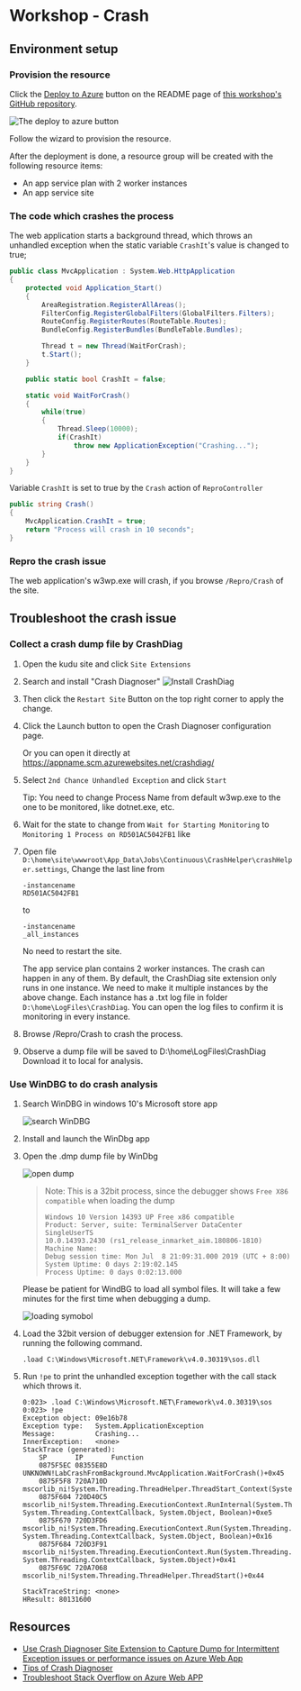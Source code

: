 # Workshop - Crash
## Environment setup
### Provision the resource
Click the [Deploy to Azure](https://github.com/4lowtherabbit/LabCrashFromBackground) button on the README page of [this workshop's GitHub repository](https://github.com/4lowtherabbit/LabCrashFromBackground).

![The deploy to azure button](the-deploy-to-azure-button.png)

Follow the wizard to provision the resource.

After the deployment is done, a resource group will be created with the following resource items:
* An app service plan with 2 worker instances
* An app service site

### The code which crashes the process
The web application starts a background thread, which throws an unhandled exception when the static  variable `CrashIt`'s value is changed to true;

```C#
public class MvcApplication : System.Web.HttpApplication
{
    protected void Application_Start()
    {
        AreaRegistration.RegisterAllAreas();
        FilterConfig.RegisterGlobalFilters(GlobalFilters.Filters);
        RouteConfig.RegisterRoutes(RouteTable.Routes);
        BundleConfig.RegisterBundles(BundleTable.Bundles);

        Thread t = new Thread(WaitForCrash);
        t.Start();
    }

    public static bool CrashIt = false;

    static void WaitForCrash()
    {
        while(true)
        {
            Thread.Sleep(10000);
            if(CrashIt)
                throw new ApplicationException("Crashing...");
        }
    }
}
```

Variable `CrashIt` is set to true by the `Crash` action of `ReproController`

```C#
public string Crash()
{
    MvcApplication.CrashIt = true;
    return "Process will crash in 10 seconds";
}
```

### Repro the crash issue
The web application's w3wp.exe will crash, if you browse `/Repro/Crash` of the site.

## Troubleshoot the crash issue
### Collect a crash dump file by CrashDiag
1. Open the kudu site and click `Site Extensions`
2. Search and install "Crash Diagnoser"
![Install CrashDiag](InstallCrashDiag.png)
3. Then click the `Restart Site` Button on the top right corner to apply the change.
4. Click the Launch button to open the Crash Diagnoser configuration page.

    Or you can open it directly at https://appname.scm.azurewebsites.net/crashdiag/
5. Select `2nd Chance Unhandled Exception` and click `Start`

    Tip: You need to change Process Name from default w3wp.exe to the one to be monitored, like dotnet.exe, etc.
6. Wait for the state to change from `Wait for Starting Monitoring` to `Monitoring 1 Process on RD501AC5042FB1` like
7. Open file `D:\home\site\wwwroot\App_Data\Jobs\Continuous\CrashHelper\crashHelper.settings`, Change the last line from
    ```
    -instancename
    RD501AC5042FB1
    ```
    to
    ```
    -instancename
    _all_instances
    ```
    No need to restart the site.

    The app service plan contains 2 worker instances. The crash can happen in any of them. By default, the CrashDiag site extension only runs in one instance. We need to make it multiple instances by the above change.
    Each instance has a .txt log file in folder `D:\home\LogFiles\CrashDiag`. You can open the log files to confirm it is monitoring in every instance.

8. Browse /Repro/Crash to crash the process.
9. Observe a dump file will be saved to D:\home\LogFiles\CrashDiag
    Download it to local for analysis.

### Use WinDBG to do crash analysis
1. Search WinDBG in windows 10's Microsoft store app

    ![search WinDBG](search-windbg.jpg)

2. Install and launch the WinDbg app
3. Open the .dmp dump file by WinDbg

    ![open dump](open-dump.png)

    >Note: This is a 32bit process, since the debugger shows `Free X86 compatible` when loading the dump
    >```
    >Windows 10 Version 14393 UP Free x86 compatible
    >Product: Server, suite: TerminalServer DataCenter SingleUserTS
    >10.0.14393.2430 (rs1_release_inmarket_aim.180806-1810)
    >Machine Name:
    >Debug session time: Mon Jul  8 21:09:31.000 2019 (UTC + 8:00)
    >System Uptime: 0 days 2:19:02.145
    >Process Uptime: 0 days 0:02:13.000
    >```

    Please be patient for WindBG to load all symbol files. It will take a few minutes for the first time when debugging a dump.

    ![loading symobol](loading-symbol.png)

4. Load the 32bit version of debugger extension for .NET Framework, by running the following command.

    ```
    .load C:\Windows\Microsoft.NET\Framework\v4.0.30319\sos.dll
    ```

5. Run ``!pe`` to print the unhandled exception together with the call stack which throws it.
    
    ```
    0:023> .load C:\Windows\Microsoft.NET\Framework\v4.0.30319\sos
    0:023> !pe
    Exception object: 09e16b78
    Exception type:   System.ApplicationException
    Message:          Crashing...
    InnerException:   <none>
    StackTrace (generated):
        SP       IP       Function
        0875F5EC 08355E8D UNKNOWN!LabCrashFromBackground.MvcApplication.WaitForCrash()+0x45
        0875F5F8 720A710D mscorlib_ni!System.Threading.ThreadHelper.ThreadStart_Context(System.Object)+0x9d
        0875F604 720D40C5 mscorlib_ni!System.Threading.ExecutionContext.RunInternal(System.Threading.ExecutionContext, System.Threading.ContextCallback, System.Object, Boolean)+0xe5
        0875F670 720D3FD6 mscorlib_ni!System.Threading.ExecutionContext.Run(System.Threading.ExecutionContext, System.Threading.ContextCallback, System.Object, Boolean)+0x16
        0875F684 720D3F91 mscorlib_ni!System.Threading.ExecutionContext.Run(System.Threading.ExecutionContext, System.Threading.ContextCallback, System.Object)+0x41
        0875F69C 720A7068 mscorlib_ni!System.Threading.ThreadHelper.ThreadStart()+0x44

    StackTraceString: <none>
    HResult: 80131600
    ```

## Resources
* [Use Crash Diagnoser Site Extension to Capture Dump for Intermittent Exception issues or performance issues on Azure Web App](https://blogs.msdn.microsoft.com/asiatech/2015/12/28/use-crash-diagnoser-site-extension-to-capture-dump-for-intermittent-exception-issues-or-performance-issues-on-azure-web-app/)
* [Tips of Crash Diagnoser](http://blogs.msdn.com/b/asiatech/archive/2016/01/15/tips-of-using-crash-diagnoser-on-azure-web-app.aspx)
* [Troubleshoot Stack Overflow on Azure Web APP](http://blogs.msdn.com/b/asiatech/archive/2016/01/12/how-to-use-crashdiag-to-capture-stack-overflow-exception-dump-in-mvc-web-app-on-microsoft-azure.aspx)
